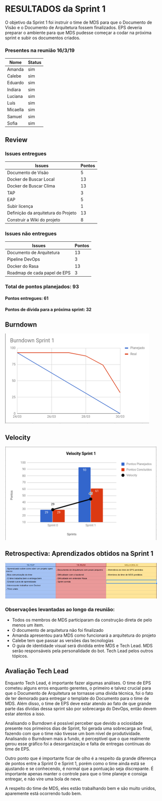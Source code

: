 # RESULTADOS da Sprint 1 

O objetivo da Sprint 1 foi instruir o time de MDS para que o Documento de Visão e o Documento de Arquitetura fossem finalizados. EPS deveria preparar o ambiente para que MDS pudesse começar a codar na próxima sprint e subir os documentos criados.

### Presentes na reunião 16/3/19

| Nome | Status |
| --------- | -------- |
| Amanda | sim |
| Calebe | sim |
| Eduardo | sim |
| Indiara | sim |
| Luciana | sim |
| Luís | sim |
| Micaella | sim |
| Samuel | sim |
| Sofia | sim |

## Review

### Issues entregues

| Issues | Pontos |
| --------- | -------- |
| Documento de Visão     | 5 |
| Docker de Buscar Local    | 13       |
| Docker de Buscar Clima    | 13       |
| TAP | 3 |
| EAP | 5 |
| Subir licença | 1 |
| Definição da arquitetura do Projeto | 13 |
| Construir a Wiki do projeto | 8 |


### Issues não entregues

|Issues | Pontos |
| --------- | --------- |
| Documento de Arquitetura | 13 |
| Pipeline DevOps | 3 |
| Docker do Rasa | 13 |
| Roadmap de cada papel de EPS | 3 |

### Total de pontos planejados: 93

#### Pontos entregues: 61

#### Pontos de dívida para a próxima sprint: 32 


## Burndown


![Burndown Sprint 1](../../assets/imgs/burndown/Burndown-Sprint1.png)


## Velocity


![Velocty Sprint 1](../../assets/imgs/velocity/Velocity-Sprint1.png)



## Retrospectiva: Aprendizados obtidos na Sprint 1 

![Retrospectiva Sprint 0](../../assets/imgs/retrospectiva/retrospectiva-S0.png)



### Observações levantadas ao longo da reunião:

- Todos os membros de MDS participaram da construção direta de pelo menos um item. 
- O documento de arquitetura não foi finalizado 
- Amanda apresentou para MDS como funcionará a arquitetura do projeto
- Calebe tem que passar as versões das tecnologias
- O guia de identidade visual será dividida entre MDS e Tech Lead. MDS serão responsáveis pela personalidade do bot. Tech Lead pelos outros tópicos. 
   

## Avaliação Tech Lead


<p>Enquanto Tech Lead, é importante fazer algumas análises. O time de EPS cometeu alguns erros enquanto gerentes, o primeiro e talvez crucial para que o Documento de Arquitetura se tornasse uma dívida técnica, foi o fato de ter demorado para entregar o template do Documento para o time de MDS. Além disso, o time de EPS deve estar atendo ao fato de que grande parte das dívidas dessa sprint são por sobrecarga do DevOps, então devem estar atentos a isso.</p>
<p>Analisando o Burndown é possível perceber que devido a ociosidade presente nos primeiros dias de Sprint, foi gerada uma sobrecarga ao final, fazendo com que o time não tivesse um bom nível de produtividade. Analisando o Burndown mais a fundo, é perceptível que o que realmente gerou esse gráfico foi a desorganização e falta de entregas contínuas do time de EPS. </p>
<p>Outro ponto que é importante ficar de olho é a respeito da grande diferença de pontos entre a Sprint 0 e Sprint 1, porém como o time ainda está se ajustando e se conhecendo, é normal que a pontuação seja discrepante. É importante apenas manter o controle para que o time planeje e consiga entregar, e não vire uma bola de neve.</p> 
<p>A respeito do time de MDS, eles estão trabalhando bem e são muito unidos, aparemente está ocorrendo tudo bem.</p>